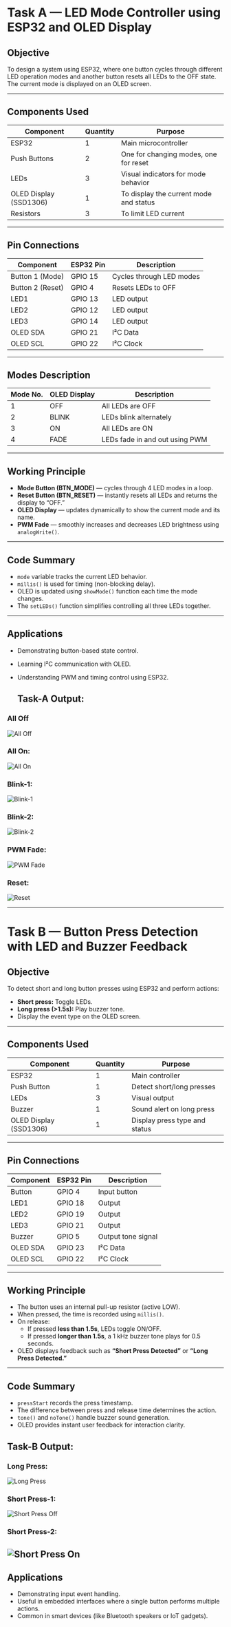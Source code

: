 # Task A — LED Mode Controller using ESP32 and OLED Display

##  Objective
To design a system using ESP32, where one button cycles through different LED operation modes and another button resets all LEDs to the OFF state.  
The current mode is displayed on an OLED screen.

---

##  Components Used

| Component | Quantity | Purpose |
|------------|-----------|----------|
| ESP32 | 1 | Main microcontroller |
| Push Buttons | 2 | One for changing modes, one for reset |
| LEDs | 3 | Visual indicators for mode behavior |
| OLED Display (SSD1306) | 1 | To display the current mode and status |
| Resistors | 3 | To limit LED current |

---

##  Pin Connections

| Component | ESP32 Pin | Description |
|------------|------------|--------------|
| Button 1 (Mode) | GPIO 15 | Cycles through LED modes |
| Button 2 (Reset) | GPIO 4 | Resets LEDs to OFF |
| LED1 | GPIO 13 | LED output |
| LED2 | GPIO 12 | LED output |
| LED3 | GPIO 14 | LED output |
| OLED SDA | GPIO 21 | I²C Data |
| OLED SCL | GPIO 22 | I²C Clock |

---

##  Modes Description

| Mode No. | OLED Display | Description |
|-----------|---------------|--------------|
| 1 | OFF | All LEDs are OFF |
| 2 | BLINK | LEDs blink alternately |
| 3 | ON | All LEDs are ON |
| 4 | FADE | LEDs fade in and out using PWM |

---

##  Working Principle

- **Mode Button (BTN_MODE)** — cycles through 4 LED modes in a loop.  
- **Reset Button (BTN_RESET)** — instantly resets all LEDs and returns the display to “OFF.”  
- **OLED Display** — updates dynamically to show the current mode and its name.  
- **PWM Fade** — smoothly increases and decreases LED brightness using `analogWrite()`.

---

##  Code Summary

- `mode` variable tracks the current LED behavior.  
- `millis()` is used for timing (non-blocking delay).  
- OLED is updated using `showMode()` function each time the mode changes.  
- The `setLEDs()` function simplifies controlling all three LEDs together.

---

##  Applications

- Demonstrating button-based state control.  
- Learning I²C communication with OLED.  
- Understanding PWM and timing control using ESP32.

  ## Task-A Output:

### All Off
![All Off](https://github.com/Essha-creator/ESP-32-Projects/blob/17d8c0dd98b1100c5b1611934d14a093134502b0/Assignment-1--23-NTU-CS-1022/Screenshots/Task-A/AllOff.PNG)

### All On:
![All On](https://github.com/Essha-creator/ESP-32-Projects/blob/b4e10ea4ac1e061e8c786e83c974907f8b4fd16b/Assignment-1--23-NTU-CS-1022/AllOn.PNG)

### Blink-1:
![Blink-1](https://github.com/Essha-creator/ESP-32-Projects/blob/b4e10ea4ac1e061e8c786e83c974907f8b4fd16b/Assignment-1--23-NTU-CS-1022/Blink-1.PNG)

### Blink-2:
![Blink-2](https://github.com/Essha-creator/ESP-32-Projects/blob/b4e10ea4ac1e061e8c786e83c974907f8b4fd16b/Assignment-1--23-NTU-CS-1022/Blink-2.PNG)

### PWM Fade:
![PWM Fade](https://github.com/Essha-creator/ESP-32-Projects/blob/b4e10ea4ac1e061e8c786e83c974907f8b4fd16b/Assignment-1--23-NTU-CS-1022/PWMFade.PNG)

### Reset:
![Reset](https://github.com/Essha-creator/ESP-32-Projects/blob/b4e10ea4ac1e061e8c786e83c974907f8b4fd16b/Assignment-1--23-NTU-CS-1022/Reset.PNG)

---

# Task B — Button Press Detection with LED and Buzzer Feedback

##  Objective
To detect short and long button presses using ESP32 and perform actions:

- **Short press:** Toggle LEDs.  
- **Long press (>1.5s):** Play buzzer tone.  
- Display the event type on the OLED screen.

---

##  Components Used

| Component | Quantity | Purpose |
|------------|-----------|----------|
| ESP32 | 1 | Main controller |
| Push Button | 1 | Detect short/long presses |
| LEDs | 3 | Visual output |
| Buzzer | 1 | Sound alert on long press |
| OLED Display (SSD1306) | 1 | Display press type and status |

---

##  Pin Connections

| Component | ESP32 Pin | Description |
|------------|------------|--------------|
| Button | GPIO 4 | Input button |
| LED1 | GPIO 18 | Output |
| LED2 | GPIO 19 | Output |
| LED3 | GPIO 21 | Output |
| Buzzer | GPIO 5 | Output tone signal |
| OLED SDA | GPIO 23 | I²C Data |
| OLED SCL | GPIO 22 | I²C Clock |

---

##  Working Principle

- The button uses an internal pull-up resistor (active LOW).  
- When pressed, the time is recorded using `millis()`.  
- On release:
  - If pressed **less than 1.5s**, LEDs toggle ON/OFF.  
  - If pressed **longer than 1.5s**, a 1 kHz buzzer tone plays for 0.5 seconds.  
- OLED displays feedback such as **“Short Press Detected”** or **“Long Press Detected.”**

---

##  Code Summary

- `pressStart` records the press timestamp.  
- The difference between press and release time determines the action.  
- `tone()` and `noTone()` handle buzzer sound generation.  
- OLED provides instant user feedback for interaction clarity.

## Task-B Output:

### Long Press:
![Long Press](https://github.com/Essha-creator/ESP-32-Projects/blob/c7de187ba6e029d80c5b03a44a3507e03bfa2caf/Assignment-1--23-NTU-CS-1022/LongPress.PNG)

### Short Press-1:
![Short Press Off](https://github.com/Essha-creator/ESP-32-Projects/blob/c7de187ba6e029d80c5b03a44a3507e03bfa2caf/Assignment-1--23-NTU-CS-1022/ShortPressOff.PNG)

### Short Press-2:

![Short Press On](https://github.com/Essha-creator/ESP-32-Projects/blob/c7de187ba6e029d80c5b03a44a3507e03bfa2caf/Assignment-1--23-NTU-CS-1022/ShortPressOn.PNG)
---

##  Applications

- Demonstrating input event handling.  
- Useful in embedded interfaces where a single button performs multiple actions.  
- Common in smart devices (like Bluetooth speakers or IoT gadgets).
